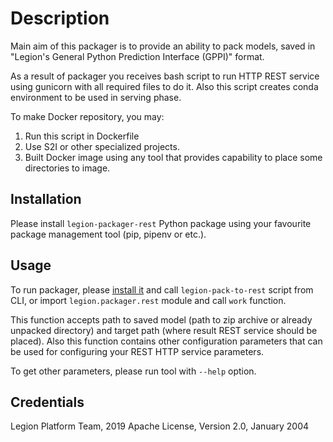 # Description

Main aim of this packager is to provide an ability to pack models,
saved in "Legion's General Python Prediction Interface (GPPI)" format.

As a result of packager you receives bash script to run HTTP REST service using gunicorn
with all required files to do it. Also this script creates conda environment to be used in serving phase.

To make Docker repository, you may:

1. Run this script in Dockerfile
2. Use S2I or other specialized projects.
3. Built Docker image using any tool that provides capability to place some directories to image.

## Installation

Please install `legion-packager-rest` Python package
using your favourite package management tool (pip, pipenv or etc.).


## Usage

To run packager, please [install it](#installation) and call `legion-pack-to-rest` script from CLI,
or import `legion.packager.rest` module and call `work` function.

This function accepts path to saved model (path to zip archive or already unpacked directory)
and target path (where result REST service should be placed). Also this function contains
other configuration parameters that can be used for configuring your REST HTTP service parameters.

To get other parameters, please run tool with `--help` option.

## Credentials
Legion Platform Team, 2019
Apache License, Version 2.0, January 2004